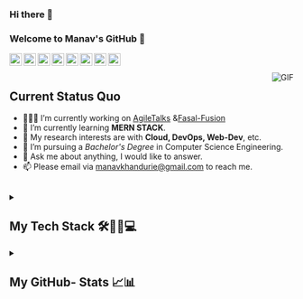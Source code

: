 ### Hi there 👋
### Welcome to Manav's GitHub 👋

<a href="https://github.com/Manav-Khandurie">
  <img align="left" alt="Github" width="22px" src="https://cdn.jsdelivr.net/npm/simple-icons@3.1.0/icons/github.svg" />
</a>
<a href="https://twitter.com/khandurie">
  <img align="left" alt="CodeChef" width="22px" src="https://cdn.jsdelivr.net/npm/simple-icons@3.1.0/icons/twitter.svg" />
</a>
<a href="https://www.linkedin.com/in/manav-khandurie/">
  <img align="left" alt="LinkedIn" width="22px" src="https://cdn.jsdelivr.net/npm/simple-icons@3.1.0/icons/linkedin.svg" />
</a>
<a href="mailto:manavkhandurie@gmail.com">
  <img align="left" alt="'Gmail" width="22px" src="https://cdn.jsdelivr.net/npm/simple-icons@3.1.0/icons/gmail.svg" />
</a>
<a href="https://leetcode.com/manavkhandurie/">
  <img align="left" alt="LeetCode" width="22px" src="https://cdn.jsdelivr.net/npm/simple-icons@3.1.0/icons/leetcode.svg" />
</a>
<a href="https://hashnode.com/@ManavKhandurie">
  <img align="left" alt="HashNode" width="22px" src="https://cdn.jsdelivr.net/npm/simple-icons@3.1.0/icons/hashnode.svg" />
</a>
<a href="https://www.codechef.com/users/manavkhandurie">
  <img align="left" alt="CodeChef" width="22px" src="https://cdn.jsdelivr.net/npm/simple-icons@3.1.0/icons/codechef.svg" />
</a>
<a href="https://www.hackerrank.com/manavkhandurie">
  <img align="left" alt="HackerRank" width="22px" src="https://cdn.jsdelivr.net/npm/simple-icons@3.1.0/icons/hackerrank.svg" />
</a>
<br />
<br />


  <img align="right" alt="GIF" src="https://media.giphy.com/media/iIqmM5tTjmpOB9mpbn/giphy.gif" />

<h2> <b>Current Status Quo</b> </h2>

- 👨🏻‍💻 I’m currently working on [AgileTalks](https://github.com/Manav-Khandurie/AgileTalks-WebChatApp-Microservices.git) &[Fasal-Fusion](https://github.com/Manav-Khandurie/FASAL-FUSION.git)
- 🌱 I’m currently learning **MERN STACK**.
- 🧐 My research interests are with **Cloud, DevOps, Web-Dev**, etc.
- 💼 I’m pursuing a _Bachelor's Degree_ in Computer Science Engineering.
- 💬 Ask me about anything, I would like to answer.
- 📫 Please email via manavkhandurie@gmail.com to reach me.


<br>
<details>
  <summary>
  <h2><b>My Tech Stack 🛠️👨‍💻💻</b></h2>
  </summary>
<br />
  
### **Cloud ☁**
[![My Skills](https://skillicons.dev/icons?i=aws,gcp,azure,firebase,openstack,netlify&perline=50)](https://skillicons.dev)

### **DevOps ♾**
[![My Skills](https://skillicons.dev/icons?i=git,github,githubactions,docker,kubernetes,jenkins&perline=50)](https://skillicons.dev)

### **Databases 🛢️📊🧾**
[![My Skills](https://skillicons.dev/icons?i=redis,mysql,mongodb,dynamodb&perline=50)](https://skillicons.dev)

### **Backend ⚙️🗄️🔙👨‍💻**
[![My Skills](https://skillicons.dev/icons?i=nodejs,express,nginx,kafka,rabbitmq,postman&perline=50)](https://skillicons.dev)

### **Frontend 📱🕸👨‍💻🌐**
[![My Skills](https://skillicons.dev/icons?i=js,html,css,tailwind,bootstrap,react,styledcomponents&perline=50)](https://skillicons.dev)

### **Programming Languages </>💻**
[![My Skills](https://skillicons.dev/icons?i=java,python,c,cpp,js&perline=50)](https://skillicons.dev)
<br />

</details>

<details>
  <summary>
  <h2><b>My GitHub- Stats 📈📊</b></h2>
  </summary>
<br />
![Manav's GitHub stats](https://github-readme-stats.vercel.app/api?username=Manav-Khandurie&show_icons=true&theme=transparent)
</details>









<!--
**Manav-Khandurie/Manav-Khandurie** is a ✨ _special_ ✨ repository because its `README.md` (this file) appears on your GitHub profile.

Here are some ideas to get you started:

- 🔭 I’m currently working on ...
- 🌱 I’m currently learning ...
- 👯 I’m looking to collaborate on ...
- 🤔 I’m looking for help with ...
- 💬 Ask me about ...
- 📫 How to reach me: ...
- 😄 Pronouns: ...
- ⚡ Fun fact: ...
-->
<!-- Hi, I'm N!no 😉, a programmer 👨🏻‍💻 from China 🇨🇳. I'm an open-source professional and always develop in Python 🐍. Currently, I'm working on [scikit-hep/hist](https://github.com/scikit-hep/hist) and [antvis/G6](https://github.com/antvis/G6). Besides programming, I like delicious food 🥗🥩🌮🍣 and doing sports 🏃⛹️‍♂️🏋🏼‍♂️. -->

